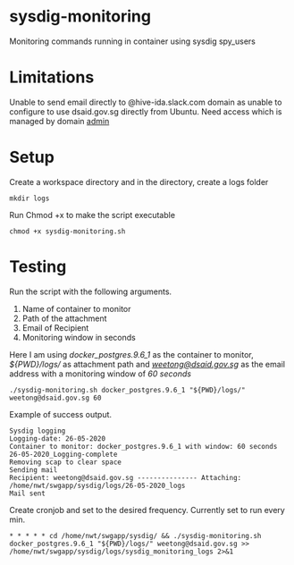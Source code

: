 # sysdig-monitoring

Monitoring commands running in container using sysdig spy_users

# Limitations

Unable to send email directly to @hive-ida.slack.com domain as unable to configure to use dsaid.gov.sg directly from Ubuntu. Need access which is managed by domain [admin](https://myaccount.google.com/lesssecureapps)

# Setup

Create a workspace directory and in the directory, create a logs folder
```
mkdir logs 
```

Run Chmod +x to make the script executable
```
chmod +x sysdig-monitoring.sh 

```

# Testing

Run the script with the following arguments.
 1) Name of container to monitor
 2) Path of the attachment
 3) Email of Recipient
 4) Monitoring window in seconds

Here I am using *docker_postgres.9.6_1* as the container to monitor, *${PWD}/logs/* as attachment path and *weetong@dsaid.gov.sg* as the email address with a monitoring window of *60 seconds*
```
./sysdig-monitoring.sh docker_postgres.9.6_1 "${PWD}/logs/" weetong@dsaid.gov.sg 60
```


Example of success output.
```
Sysdig logging
Logging-date: 26-05-2020
Container to monitor: docker_postgres.9.6_1 with window: 60 seconds
26-05-2020_Logging-complete
Removing scap to clear space
Sending mail
Recipient: weetong@dsaid.gov.sg --------------- Attaching: /home/nwt/swgapp/sysdig/logs/26-05-2020_logs
Mail sent

```

Create cronjob and set to the desired frequency. Currently set to run every min.
```
* * * * * cd /home/nwt/swgapp/sysdig/ && ./sysdig-monitoring.sh docker_postgres.9.6_1 "${PWD}/logs/" weetong@dsaid.gov.sg >> /home/nwt/swgapp/sysdig/logs/sysdig_monitoring_logs 2>&1
```
